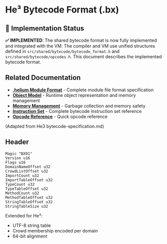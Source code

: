 # He³ Bytecode Format (.bx)

## 🚀 Implementation Status

**✅ IMPLEMENTED**: The shared bytecode format is now fully implemented and integrated with the VM. The compiler and VM use unified structures defined in `src/shared/bytecode/bytecode_format.h` and `src/shared/bytecode/opcodes.h`. This document describes the implemented bytecode format.

## Related Documentation

- **[.helium Module Format](helium-module-format.md)** - Complete module file format specification
- **[Object Model](../vm/object-model.md)** - Runtime object representation and memory management
- **[Memory Management](../vm/memory-management.md)** - Garbage collection and memory safety
- **[Instruction Set](instruction-set.md)** - Complete bytecode instruction set reference
- **[Opcode Reference](opcodes.md)** - Quick opcode reference

(Adapted from He3 bytecode-specification.md)

## Header
```
Magic "BX01"
Version u16
Flags u16
DomainNameOffset u32
CrowdListOffset u32
ImportCount u32
ImportTableOffset u32
TypeCount u32
TypeTableOffset u32
MethodCount u32
MethodTableOffset u32
StringTableOffset u32
StringTableSize u32
```
Extended for He³:
- UTF-8 string table
- Crowd membership encoded per domain
- 64-bit alignment
